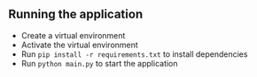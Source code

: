 ## Running the application

- Create a virtual environment
- Activate the virtual environment
- Run `pip install -r requirements.txt` to install dependencies
- Run `python main.py` to start the application
